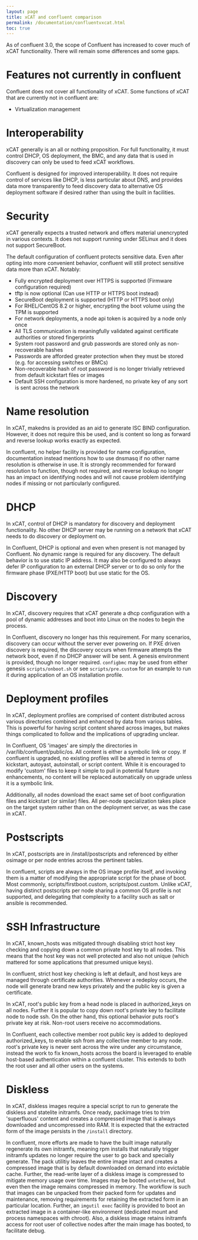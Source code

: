 ```yaml
---
layout: page
title: xCAT and confluent comparison
permalink: /documentation/confluentvxcat.html
toc: true
---
```


As of confluent 3.0, the scope of Confluent has increased to cover much of xCAT functionality. There will
remain some differences and some gaps.

# Features not currently in confluent

Confluent does not cover all functionality of xCAT. Some functions of xCAT that are currently not in confluent are:

* Virtualization management

# Interoperability

xCAT generally is an all or nothing proposition. For full functionality, it must control DHCP, OS deployment, the BMC, and any data that is used in discovery can only
be used to feed xCAT workflows.

Confluent is designed for improved interoperability. It does not require control of services like DHCP, is less particular about DNS, and provides data more transparently
to feed discovery data to alternative OS deployment software if desired rather than using the built in facilities.

# Security

xCAT generally expects a trusted network and offers material unencrypted in various contexts. It does not support running under SELinux and it does not support SecureBoot.

The default configuration of confluent protects sensitive data. Even after opting into more convenient behavior, confluent will still protect sensitive data more than xCAT. Notably:
* Fully encrypted deployment over HTTPS is supported (Firmware configuration required)
* tftp is now optional (Can use HTTP or HTTPS boot instead)
* SecureBoot deployment is supported (HTTP or HTTPS boot only)
* For RHEL/CentOS 8.2 or higher, encrypting the boot volume using the TPM is supported
* For network deployments, a node api token is acquired by a node only once
* All TLS communication is meaningfully validated against certificate authorities or stored fingerprints
* System root password and grub passwords are stored only as non-recoverable hashes
* Passwords are afforded greater protection when they must be stored (e.g. for accessing switches or BMCs)
* Non-recoverable hash of root password is no longer trivially retrieved from default kickstart files or images
* Default SSH configuration is more hardened, no private key of any sort is sent across the network

# Name resolution

In xCAT, makedns is provided as an aid to generate ISC BIND configuration. However, it does not require this be used,
and is content so long as forward and reverse lookup works exactly as expected.

In confluent, no helper facility is provided for name configuration, documentation instead mentions how to use dnsmasq
if no other name resolution is otherwise in use. It is strongly recommended for forward resolution to function, though
not required, and reverse lookup no longer has an impact on identifying nodes and will not cause problem identifying
nodes if missing or not particularly configured.

# DHCP

In xCAT, control of DHCP is mandatory for discovery and deployment functionality. No other DHCP server may be running
on a network that xCAT needs to do discovery or deployment on.

In Confluent, DHCP is optional and even when present is not managed by Confluent. No dynamic range is required for
any discovery. The default behavior is to use static IP address. It may also be configured to always defer IP configuration
to an external DHCP server or to do so only for the firmware phase (PXE/HTTP boot) but use static for the OS.

# Discovery

In xCAT, discovery requires that xCAT generate a dhcp configuration with a pool of dynamic addresses and boot into Linux on the
nodes to begin the process.

In Confluent, discovery no longer has this requirement. For many scenarios, discovery can occur without the server ever powering
on. If PXE driven discovery is required, the discovery occurs when firmware attempts the network boot, even if no DHCP answer
will be sent. A genesis environment is provided, though no longer required. `configbmc` may be used from either genesis `scripts/onboot.sh`
or see `scripts/pre.custom` for an example to run it during application of an OS installation profile.

# Deployment profiles

In xCAT, deployment profiles  are comprised of content distributed
across various directories combined and enhanced by data from various tables. This is powerful for having script content
shared across images, but makes things complicated to follow and the implications of upgrading unclear.

In Confluent, OS 'images' are simply the directories in /var/lib/confluent/public/os. All content is either a symbolic
link or copy. If confluent is upgraded, no existing profiles will be altered in terms of kickstart, autoyast, autoinstall,
or script content.  While it is encouraged to modify 'custom' files to keep it simple to pull in potential future enhancements,
no content will be replaced automatically on upgrade unless it is a symbolic link.

Additionally, all nodes download the exact same set of boot configuration files and kickstart (or similar) files. All per-node
specialization takes place on the target system rather than on the deployment server, as was the case in xCAT.

# Postscripts

In xCAT, postscripts are in /install/postscripts and referenced by either osimage or per node entries across the pertinent tables.

In confluent, scripts are always in the OS image profile itself, and invoking them is a matter of modifying the appropriate script
for the phase of boot. Most commonly, scripts/firstboot.custom, scripts/post.custom. Unlike xCAT, having distinct postscripts per
node sharing a common OS profile is not supported, and delegating that complexity to a facility such as salt or ansible is
recommended.

# SSH Infrastructure

In xCAT, known_hosts was mitigated through disabling strict host key checking and copying down a common private host key to all nodes.
This means that the host key was not well protected and also not unique (which mattered for some applications that presumed unique keys).

In confluent, strict host key checking is left at default, and host keys are managed through certificate authorities. Whenever a redeploy occurs,
the node will generate brand new keys privately and the public key is given a certificate.

In xCAT, root's public key from a head node is placed in authorized_keys on all nodes. Further it is popular to copy down root's private key
to facilitate node to node ssh. On the other hand, this optional behavior puts root's private key at risk.  Non-root users receive no accommodations.

In Confluent, each collective member root public key is added to deployed authorized_keys, to enable ssh from any collective member to any node.
root's private key is never sent across the wire under any circumstance, instead the work to fix known_hosts across the board is leveraged to
enable host-based authentication within a confluent cluster. This extends to both the root user and all other users on the systems.

# Diskless

In xCAT, diskless images require a special script to run to generate the diskless and statelite initramfs.  Once ready, packimage tries to trim 'superfluous' content and creates a
compressed image that is always downloaded and uncompressed into RAM. It is expected that the extracted form of the image persists in the `/install` directory.

In confluent, more efforts are made to have the built image naturally regenerate its own initramfs, meaning rpm installs that naturally trigger initramfs updates no longer require
the user to go back and specially generate.  The pack utilitiy leaves the entire image intact and creates a compressed image that is by default downloaded on demand into evictable cache.
Further, the read-write layer of a diskless image is compressed to mitigate memory usage over time. Images may be booted `untethered`, but even then the image remains compressed in memory.
The workflow is such that images can be unpacked from their packed form for updates and maintenance, removing requirements for retaining the extracted form in an particular location.  Further,
an `imgutil exec` facility is provided to boot an extracted image in a container-like environment (dedicated mount and process namespaces with chroot).  Also, a diskless image retains
initramfs access for root user of collective nodes after the main image has booted, to facilitate debug.

